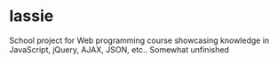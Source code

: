 # lassie
School project for Web programming course showcasing knowledge in JavaScript, jQuery, AJAX, JSON, etc..
Somewhat unfinished
